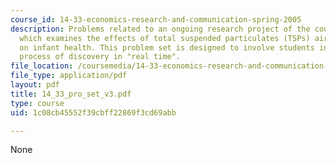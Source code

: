 ```yaml
---
course_id: 14-33-economics-research-and-communication-spring-2005
description: Problems related to an ongoing research project of the course instructor
  which examines the effects of total suspended particulates (TSPs) air pollution
  on infant health. This problem set is designed to involve students in the scientific
  process of discovery in "real time".
file_location: /coursemedia/14-33-economics-research-and-communication-spring-2005/1c08cb45552f39cbff22869f3cd69abb_14_33_pro_set_v3.pdf
file_type: application/pdf
layout: pdf
title: 14_33_pro_set_v3.pdf
type: course
uid: 1c08cb45552f39cbff22869f3cd69abb

---
```

None